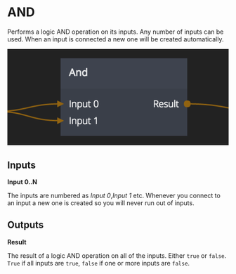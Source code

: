 # AND

Performs a logic AND operation on its inputs. Any number of inputs can be used.
When an input is connected a new one will be created automatically.

![](and.png)

<div class = "node-inputs">

## Inputs

**Input 0..N**

The inputs are numbered as _Input 0_,_Input 1_ etc. Whenever you connect to an input a new one is
created so you will never run out of inputs.

</div>

<div class = "node-outputs">

## Outputs

**Result**

The result of a logic AND operation on all of the inputs. Either `true` or `false`. `True` if all inputs are `true`, `false` if one or more inputs are `false`.

</div>
